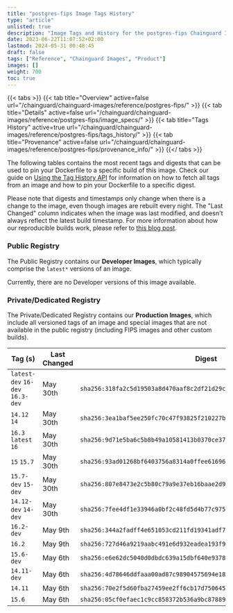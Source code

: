 ```yaml
---
title: "postgres-fips Image Tags History"
type: "article"
unlisted: true
description: "Image Tags and History for the postgres-fips Chainguard Image"
date: 2023-06-22T11:07:52+02:00
lastmod: 2024-05-31 00:48:45
draft: false
tags: ["Reference", "Chainguard Images", "Product"]
images: []
weight: 700
toc: true
---
```


{{< tabs >}}
{{< tab title="Overview" active=false url="/chainguard/chainguard-images/reference/postgres-fips/" >}}
{{< tab title="Details" active=false url="/chainguard/chainguard-images/reference/postgres-fips/image_specs/" >}}
{{< tab title="Tags History" active=true url="/chainguard/chainguard-images/reference/postgres-fips/tags_history/" >}}
{{< tab title="Provenance" active=false url="/chainguard/chainguard-images/reference/postgres-fips/provenance_info/" >}}
{{</ tabs >}}

The following tables contains the most recent tags and digests that can be used to pin your Dockerfile to a specific build of this image. Check our guide on [Using the Tag History API](/chainguard/chainguard-images/using-the-tag-history-api/) for information on how to fetch all tags from an image and how to pin your Dockerfile to a specific digest.

Please note that digests and timestamps only change when there is a change to the image, even though images are rebuilt every night. The "Last Changed" column indicates when the image was last modified, and doesn't always reflect the latest build timestamp. For more information about how our reproducible builds work, please refer to [this blog post](https://www.chainguard.dev/unchained/reproducing-chainguards-reproducible-image-builds).

### Public Registry
The Public Registry contains our **Developer Images**, which typically comprise the `latest*` versions of an image.

Currently, there are no Developer versions of this image available.

### Private/Dedicated Registry
The Private/Dedicated Registry contains our **Production Images**, which include all versioned tags of an image and special images that are not available in the public registry (including FIPS images and other custom builds).

| Tag (s)                           | Last Changed | Digest                                                                    |
|-----------------------------------|--------------|---------------------------------------------------------------------------|
|  `latest-dev` `16-dev` `16.3-dev` | May 30th     | `sha256:318fa2c5d19503a8d470aaf8c2df21d29c5f1425b076211b939e66d78953e239` |
|  `14.12` `14`                     | May 30th     | `sha256:3ea1baf5ee250fc70c47f93825f210227be9cc632d5344c672abd609ad93b3c1` |
|  `16.3` `latest` `16`             | May 30th     | `sha256:9d71e5ba6c5b8b49a10581413b0370ce37ace11cb759bda4ce1750b2785e29ab` |
|  `15` `15.7`                      | May 30th     | `sha256:93ad01268bf6403756a8314a0ffee61696aac65fe56a84d94d1f797e720fedb7` |
|  `15.7-dev` `15-dev`              | May 30th     | `sha256:807e8473e2c5b80c79a9e37eb16baae2d954d0ae1018193daec0f58040517e92` |
|  `14.12-dev` `14-dev`             | May 30th     | `sha256:7fee4df1e33946a0bf2c48fd5d4b77c9757ba272ce49d6ece66fae2d9cd1f4d3` |
|  `16.2-dev`                       | May 9th      | `sha256:344a2fadff4e651053cd211fd19341adf7a8433bb57384a689d544edb1634766` |
|  `16.2`                           | May 9th      | `sha256:727d46a9219aabc491e6d932eadea193f905b2267b687a2e94dc9b30a64eea09` |
|  `15.6-dev`                       | May 6th      | `sha256:e6e62dc5040d0dbdc639a15dbf640e93787d624dc7a840de1e83e58dcdc20618` |
|  `14.11-dev`                      | May 6th      | `sha256:4d78646ddfaaa00ad87c98904575694e181825deafa47a84b785c35e5e2e06e7` |
|  `14.11`                          | May 6th      | `sha256:70e2f5d60fba27459ee2ff6cb17d750645ce3369c2ce4b5b7c1c4f350a3ce7f0` |
|  `15.6`                           | May 6th      | `sha256:05cf0efaec1c9cc858372b536a9bc87889acb1149196ca2142a12601c3bba7fa` |

